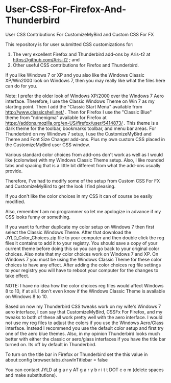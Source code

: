 # User-CSS-For-Firefox-And-Thunderbird
User CSS Contributions For CustomizeMyBird and Custom CSS For FX

This repository is for user submitted CSS customizations for:
1.  The very excellent Firefox and Thunderbird add-ons by Aris-t2 at https://github.com/Aris-t2 ; and
2.  Other useful CSS contributions for Firefox and Thunderbird.

If you like Windows 7 or XP and you also like the Windows Classic XP/Win2000 look on Windows 7, then you may really like what the files here can do for you.

Note:  I prefer the older look of Windows XP/2000 over the Windows 7 Aero interface.  Therefore, I use the Classic Windows Theme on Win 7 as my starting point.  Then I add the "Classic Start Menu" available from http://www.classicshell.net/ .  Then for Firefox I use the "Classic Blue" theme from "ndnenigma" available for Firefox at https://addons.mozilla.org/en-US/firefox/user/5414873/ .  This theme is a dark theme for the toolbar, bookmarks toolbar, and menu bar areas.  For Thunderbird on my Windows 7 setup, I use the CustomizeMyBird and Theme and Font Size Changer add-ons.  Plus my own custom CSS placed in the CustomizeMyBird user CSS window.

Various standard color choices from add-ons don't work as well as I would like (colorwise) with my Windows Classic Theme setup.  Also, I like rounded tabs and spacing that is a little bit different from what the add-ons usually provide.

Therefore, I've had to modify some of the setup from Custom CSS For FX and CustomizeMyBird to get the look I find pleasing.

If you don't like the color choices in my CSS it can of course be easily modified.

Also, remember I am no programmer so let me apologize in advance if my CSS looks funny or something.

If you want to further duplicate my color setup on Windows 7 then first select the Classic Windows Theme.  After that download the JYLD_Color_Choices.zip file to your computer and then double click the reg files it contains to add it to your registry.  You should save a copy of your current theme before doing this so you can go back to your original color choices.  Also note that my color choices work on Windows 7 and XP.  On Windows 7 you must be using the Windows Classic Theme for these color choices to have any effect.  After adding the color choices reg file settings to your registry you will have to reboot your computer for the changes to take effect.  

NOTE:  I have no idea how the color choices reg files would affect Windows 8 to 10, if at all.  I don't even know if the Windows Classic Theme is available on Windows 8 to 10.

Based on now my Thunderbird CSS tweaks work on my wife's Windows 7 aero interface, I can say that CustomizeMyBird, CSSFx For Firefox, and my tweaks to both of these all work pretty well with the aero interface.  I would not use my reg files to adjust the colors if you use the Windows Aero/Glass interface.  Instead I recommend you use the default color setup and first try one of the aero blue themes.  Also, in my opinion Thunderbird looks much better with either the classic or aero/glass interfaces if you have the title bar 
turned on.  Its off by default in Thunderbird.  

To turn on the title bar in Firefox or Thunderbird set the this value in about:config 
browser.tabs.drawInTitlebar = false

You can contact JYLD at g a r y AT g a r y b r i t t DOT c o m (delete spaces and make substitutions).
